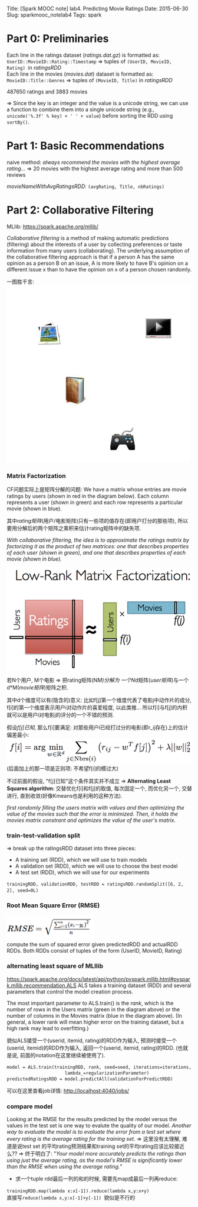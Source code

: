 Title: [Spark MOOC note] lab4. Predicting Movie Ratings
Date: 2015-06-30
Slug: sparkmooc_notelab4
Tags: spark

Part 0: Preliminaries
=====================

Each line in the ratings dataset (*ratings.dat.gz*) is formatted as:   
``UserID::MovieID::Rating::Timestamp`` ⇒ tuples of ``(UserID, MovieID, Rating) ``in *ratingsRDD*   
Each line in the movies (*movies.dat*) dataset is formatted as:   
``MovieID::Title::Genres`` ⇒ tuples of ``(MovieID, Title)`` in *ratingsRDD*    

487650 ratings and 3883 movies

⇒ Since the key is an integer and the value is a unicode string, we can use a function to combine them into a single unicode string (e.g., ``unicode('%.3f' % key) + ' ' + value``) before sorting the RDD using ``sortBy()``.

Part 1: Basic Recommendations
=============================
naive method: *always recommend the movies with the highest average rating...*
⇒ 20 movies with the highest average rating and more than 500 reviews

*movieNameWithAvgRatingsRDD*: ``(avgRating, Title, nbRatings)``


Part 2: Collaborative Filtering
===============================
MLlib: <https://spark.apache.org/mllib/>

*Collaborative filtering* is a method of making automatic predictions (filtering) about the interests of a user by collecting preferences or taste information from many users (collaborating). The underlying assumption of the collaborative filtering approach is that if a person A has the same opinion as a person B on an issue, A is more likely to have B's opinion on a different issue x than to have the opinion on x of a person chosen randomly. 

一图胜千言:   
![](images/sparkmooc_note_lab4/Collaborative_filtering.gif)

### Matrix Factorization
CF问题实际上是矩阵分解的问题: 
We have a matrix whose entries are movie ratings by users (shown in red in the diagram below). Each column represents a user (shown in green) and each row represents a particular movie (shown in blue).

其中*rating矩阵*(用户/电影矩阵)只有一些项的值存在(即用户打分的那些项), 所以要用分解后的两个矩阵之乘积来估计rating矩阵中的缺失项.

*With collaborative filtering, the idea is to approximate the ratings matrix by factorizing it as the product of two matrices: one that describes properties of each user (shown in green), and one that describes properties of each movie (shown in blue).*

![](images/sparkmooc_note_lab4/pasted_image002.png)

若N个用户, M个电影 ⇒ 把rating矩阵(N*M)分解为 一个N*d矩阵(*user矩阵*)与一个d*M(*movie矩阵*)矩阵之积. 

其中d个维度可以有(隐含的)意义: 比如f[j]第一个维度代表了电影j中动作片的成分, f[i]的第一个维度表示用户i对动作片的喜爱程度, 以此类推... 所以f[i]与f[j]的内积就可以是用户i对电影j的评分的一个不错的预测. 

假设*f[j]已知*, 那么f[i]要满足: 对那些用户i已经打过分的电影(即r_ij存在)上的估计偏差最小:     
![](images/sparkmooc_note_lab4/pasted_image.png)      
(后面加上的那一项是正则项: 不希望f[i]的模过大)

不过前面的假设, "f[j]已知"这个条件其实并不成立 ⇒ **Alternating Least Squares algorithm**: 交替优化f[i]和f[j]的取值, 每次固定一个, 而优化另一个, 交替进行, 直到收敛(好像Kmeans也是利用的这种方法). 

*first randomly filling the users matrix with values and then optimizing the value of the movies such that the error is minimized. Then, it holds the movies matrix constrant and optimizes the value of the user's matrix.*

### train-test-validation split

⇒ break up the ratingsRDD dataset into three pieces:

* A training set (RDD), which we will use to train models
* A validation set (RDD), which we will use to choose the best model
* A test set (RDD), which we will use for our experiments

``trainingRDD, validationRDD, testRDD = ratingsRDD.randomSplit([6, 2, 2], seed=0L)``

### Root Mean Square Error (RMSE)
![](images/sparkmooc_note_lab4/pasted_image003.png)    
compute the sum of squared error given predictedRDD and actualRDD RDDs. 
Both RDDs consist of tuples of the form (UserID, MovieID, Rating)


### alternating least square of MLllib
<https://spark.apache.org/docs/latest/api/python/pyspark.mllib.html#pyspark.mllib.recommendation.ALS>
ALS takes a training dataset (RDD) and several parameters that control the model creation process.

The most important parameter to ALS.train() is the *rank*, which is the number of rows in the Users matrix (green in the diagram above) or the number of columns in the Movies matrix (blue in the diagram above). (In general, a lower rank will mean higher error on the training dataset, but a high rank may lead to overfitting.)

貌似ALS接受一个(userid, itemid, rating)的RDD作为输入, 预测时接受一个(userid, itemid)的RDD作为输入, 返回一个(userid, itemid, rating)的RDD.  (也就是说, 前面的notation在这里继续被使用了).

	model = ALS.train(trainingRDD, rank, seed=seed, iterations=iterations,
						  lambda_=regularizationParameter)
	predictedRatingsRDD = model.predictAll(validationForPredictRDD)

可以在这里查看job详情: <http://localhost:4040/jobs/>

### compare model
Looking at the RMSE for the results predicted by the model versus the values in the test set is one way to evalute the quality of our model. *Another way to evaluate the model is to evaluate the error from a test set where every rating is the average rating for the training set.*
⇒ 这里没有太理解, 难道是说test set 的平均rating预测结果和training set的平均rating应该比较接近么?? 
⇒ 终于明白了: "*Your model more accurately predicts the ratings than using just the average rating, as the model's RMSE is significantly lower than the RMSE when using the average rating.*"


* 求一个tuple rdd最后一列的和的时候, 需要先map成最后一列再reduce: 

``trainingRDD.map(lambda x:x[-1]).reduce(lambda x,y:x+y)``  
直接写``reduce(lambda x,y:x[-1]+y[-1]) ``貌似是不行的





